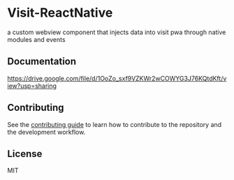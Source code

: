 # Visit-ReactNative

a custom webview component that injects data into visit pwa through native modules and events

## Documentation

https://drive.google.com/file/d/1OoZo_sxf9VZKWr2wCOWYG3J76KQtdKft/view?usp=sharing

## Contributing

See the [contributing guide](CONTRIBUTING.md) to learn how to contribute to the repository and the development workflow.

## License

MIT
